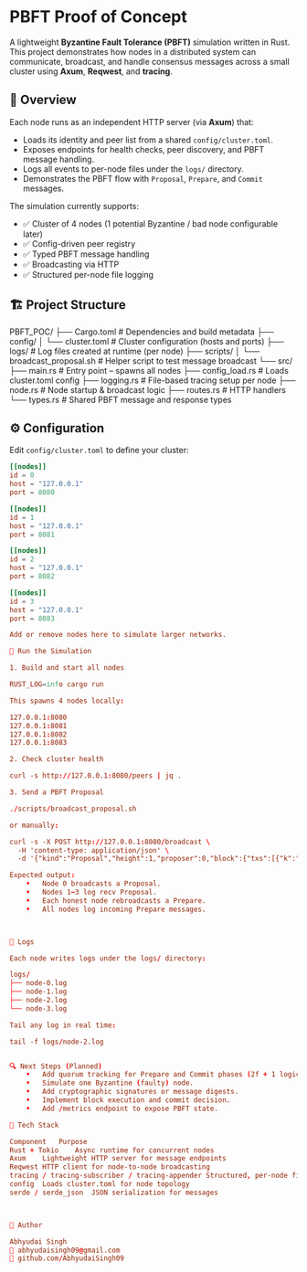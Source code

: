 # PBFT Proof of Concept 

A lightweight **Byzantine Fault Tolerance (PBFT)** simulation written in Rust.  
This project demonstrates how nodes in a distributed system can communicate, broadcast, and handle consensus messages across a small cluster using **Axum**, **Reqwest**, and **tracing**.

## 🧠 Overview

Each node runs as an independent HTTP server (via **Axum**) that:
- Loads its identity and peer list from a shared `config/cluster.toml`.
- Exposes endpoints for health checks, peer discovery, and PBFT message handling.
- Logs all events to per-node files under the `logs/` directory.
- Demonstrates the PBFT flow with `Proposal`, `Prepare`, and `Commit` messages.

The simulation currently supports:
- ✅ Cluster of 4 nodes (1 potential Byzantine / bad node configurable later)
- ✅ Config-driven peer registry
- ✅ Typed PBFT message handling
- ✅ Broadcasting via HTTP
- ✅ Structured per-node file logging

## 🏗️ Project Structure

PBFT_POC/
├── Cargo.toml                # Dependencies and build metadata
├── config/
│   └── cluster.toml          # Cluster configuration (hosts and ports)
├── logs/                     # Log files created at runtime (per node)
├── scripts/
│   └── broadcast_proposal.sh # Helper script to test message broadcast
└── src/
├── main.rs               # Entry point – spawns all nodes
├── config_load.rs        # Loads cluster.toml config
├── logging.rs            # File-based tracing setup per node
├── node.rs               # Node startup & broadcast logic
├── routes.rs             # HTTP handlers
└── types.rs              # Shared PBFT message and response types

## ⚙️ Configuration

Edit `config/cluster.toml` to define your cluster:

``` toml
[[nodes]]
id = 0
host = "127.0.0.1"
port = 8080

[[nodes]]
id = 1
host = "127.0.0.1"
port = 8081

[[nodes]]
id = 2
host = "127.0.0.1"
port = 8082

[[nodes]]
id = 3
host = "127.0.0.1"
port = 8083

Add or remove nodes here to simulate larger networks.

🚀 Run the Simulation

1. Build and start all nodes

RUST_LOG=info cargo run

This spawns 4 nodes locally:

127.0.0.1:8080
127.0.0.1:8081
127.0.0.1:8082
127.0.0.1:8083

2. Check cluster health

curl -s http://127.0.0.1:8080/peers | jq .

3. Send a PBFT Proposal

./scripts/broadcast_proposal.sh

or manually:

curl -s -X POST http://127.0.0.1:8080/broadcast \
  -H 'content-type: application/json' \
  -d '{"kind":"Proposal","height":1,"proposer":0,"block":{"txs":[{"k":"k1","v":"v1"}]}}' | jq .

Expected output:
	•	Node 0 broadcasts a Proposal.
	•	Nodes 1–3 log recv Proposal.
	•	Each honest node rebroadcasts a Prepare.
	•	All nodes log incoming Prepare messages.



🧾 Logs

Each node writes logs under the logs/ directory:

logs/
├── node-0.log
├── node-1.log
├── node-2.log
└── node-3.log

Tail any log in real time:

tail -f logs/node-2.log


🔍 Next Steps (Planned)
	•	Add quorum tracking for Prepare and Commit phases (2f + 1 logic).
	•	Simulate one Byzantine (faulty) node.
	•	Add cryptographic signatures or message digests.
	•	Implement block execution and commit decision.
	•	Add /metrics endpoint to expose PBFT state.

🧰 Tech Stack

Component	Purpose
Rust + Tokio	Async runtime for concurrent nodes
Axum	Lightweight HTTP server for message endpoints
Reqwest	HTTP client for node-to-node broadcasting
tracing / tracing-subscriber / tracing-appender	Structured, per-node file logging
config	Loads cluster.toml for node topology
serde / serde_json	JSON serialization for messages



🤝 Author

Abhyudai Singh
📧 abhyudaisingh09@gmail.com
🔗 github.com/AbhyudaiSingh09

